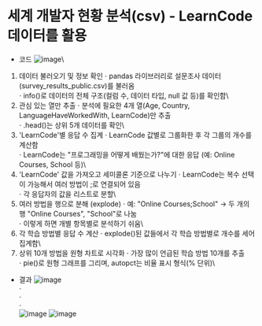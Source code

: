 # 세계 개발자 현황 분석(csv) - LearnCode 데이터를 활용
- 코드
![image](https://github.com/user-attachments/assets/ba53a56f-ff71-4053-b3c5-6c496ca46344)\
1. 데이터 불러오기 및 정보 확인
⋅ pandas 라이브러리로 설문조사 데이터(survey_results_public.csv)를 불러옴\
⋅ info()로 데이터의 전체 구조(컬럼 수, 데이터 타입, null 값 등)를 확인함\
2. 관심 있는 열만 추출
⋅ 분석에 필요한 4개 열(Age, Country, LanguageHaveWorkedWith, LearnCode)만 추출\
⋅ .head()는 상위 5개 데이터를 확인\
3. 'LearnCode'별 응답 수 집계
⋅ LearnCode 값별로 그룹화한 후 각 그룹의 개수를 계산함\
⋅ LearnCode는 "프로그래밍을 어떻게 배웠는가?"에 대한 응답 (예: Online Courses, School 등)\
4. 'LearnCode' 값을 가져오고 세미콜론 기준으로 나누기
⋅ LearnCode는 복수 선택이 가능해서 여러 방법이 ;로 연결되어 있음\
⋅ 각 응답자의 값을 리스트로 분할\
5. 여러 방법을 행으로 분해 (explode)
⋅ 예: "Online Courses;School" → 두 개의 행 "Online Courses", "School"로 나눔\
⋅ 이렇게 하면 개별 항목별로 분석하기 쉬움\
6. 각 학습 방법별 응답 수 계산
⋅ explode()된 값들에서 각 학습 방법별로 개수를 세어 집계함\
7. 상위 10개 방법을 원형 차트로 시각화
⋅ 가장 많이 언급된 학습 방법 10개를 추출\
⋅ pie()로 원형 그래프를 그리며, autopct는 비율 표시 형식(% 단위)\
- 결과
![image](https://github.com/user-attachments/assets/7da22150-880a-4ac5-aa13-f1c7e3cb7721)\
⋅ \
⋅ \
⋅ \
![image](https://github.com/user-attachments/assets/e56ae6b5-d882-4639-8010-fa413d4a00e4)
![image](https://github.com/user-attachments/assets/f65a992b-54c8-4965-b81b-57800f198094)
